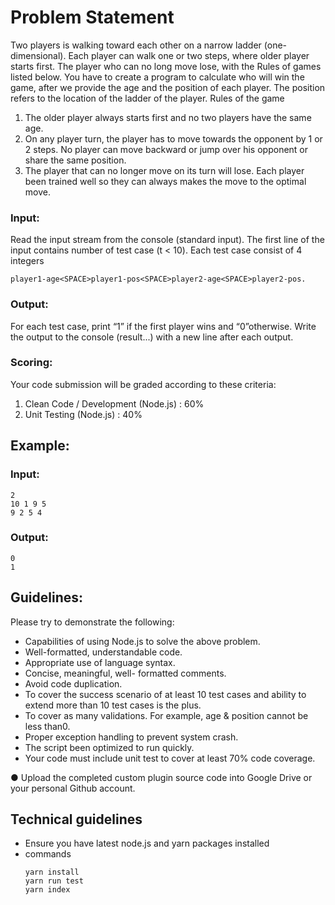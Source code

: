 # Problem Statement

Two players is walking toward each other on a narrow ladder (one-dimensional). Each player can walk one or two
steps, where older player starts first. The player who can no long move lose, with the Rules of games listed below.
You have to create a program to calculate who will win the game, after we provide the age and the position of each
player. The position refers to the location of the ladder of the player.
Rules of the game
1. The older player always starts first and no two players have the same age.
2. On any player turn, the player has to move towards the opponent by 1 or 2 steps. No player can move
backward or jump over his opponent or share the same position.
3. The player that can no longer move on its turn will lose.
Each player been trained well so they can always makes the move to the optimal move.

### Input:
Read the input stream from the console (standard input).
The first line of the input contains number of test case (t < 10). Each test case consist of 4 integers
```
player1-age<SPACE>player1-pos<SPACE>player2-age<SPACE>player2-pos.
```
### Output:
For each test case, print “1” if the first player wins and “0”otherwise. Write the output to the console (result...) with a
new line after each output.

### Scoring:
Your code submission will be graded according to these criteria:
1. Clean Code / Development (Node.js) : 60%
2. Unit Testing (Node.js) : 40%

## Example:
### Input:
```
2
10 1 9 5
9 2 5 4
```
### Output:
```
0
1
```

## Guidelines:
Please try to demonstrate the following:
* Capabilities of using Node.js to solve the above problem.
* Well-formatted, understandable code.
* Appropriate use of language syntax.
* Concise, meaningful, well- formatted comments.
* Avoid code duplication.
* To cover the success scenario of at least 10 test cases and ability to extend more
than 10 test cases is the plus.
* To cover as many validations. For example, age & position cannot be less than0.
* Proper exception handling to prevent system crash.
* The script been optimized to run quickly.
* Your code must include unit test to cover at least 70% code coverage.

● Upload the completed custom plugin source code into Google Drive or your personal
Github account.

## Technical guidelines
* Ensure you have latest node.js and yarn packages installed
* commands
    ```
    yarn install
    yarn run test
    yarn index
    ```
